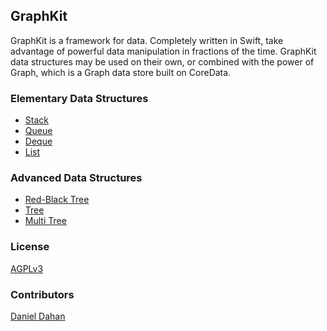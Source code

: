## GraphKit

GraphKit is a framework for data. Completely written in Swift, take advantage of powerful data manipulation in fractions of the time. GraphKit data structures may be used on their own, or combined with the power of Graph, which is a Graph data store built on CoreData.


### Elementary Data Structures
* [Stack](https://github.com/GraphKit/GraphKit/wiki/Stack)
* [Queue](https://github.com/GraphKit/GraphKit/wiki/Queue)
* [Deque](https://github.com/GraphKit/GraphKit/wiki/Deque)
* [List](https://github.com/GraphKit/GraphKit/wiki/List)

### Advanced Data Structures
* [Red-Black Tree](https://github.com/GraphKit/GraphKit/wiki/Red-Black-Tree)
* [Tree](https://github.com/GraphKit/GraphKit/wiki/Tree)
* [Multi Tree](https://github.com/GraphKit/GraphKit/wiki/Multi-Tree)

### License 
[AGPLv3](http://choosealicense.com/licenses/agpl-3.0/) 

### Contributors 
[Daniel Dahan](https://github.com/danieldahan)  

